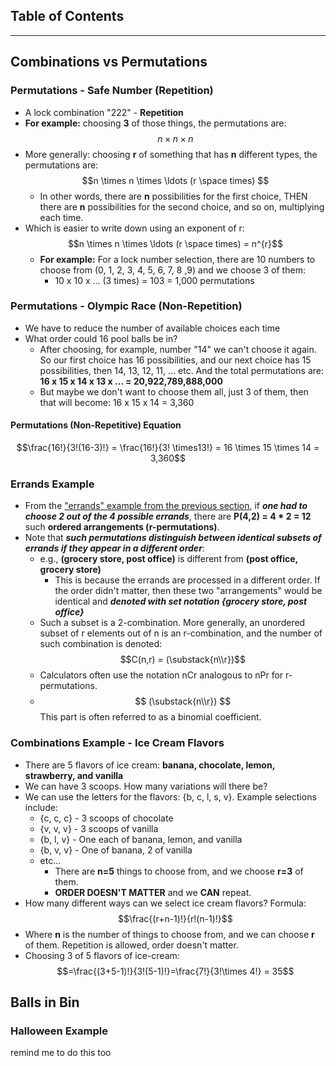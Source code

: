 ## Table of Contents
***
## Combinations vs Permutations
### Permutations - Safe Number (Repetition)
- A lock combination "222" - **Repetition**
- **For example:** choosing **3** of those things, the permutations are: $$n\times n\times n$$
- More generally: choosing **r** of something that has **n** different types, the permutations are: $$n \times n \times \ldots (r \space times) $$
	- In other words, there are **n** possibilities for the first choice, THEN there are **n** possibilities for the second choice, and so on, multiplying each time.
- Which is easier to write down using an exponent of r: $$n \times n \times \ldots (r \space times) = n^{r}$$
	- **For example:** For a lock number selection, there are 10 numbers to choose from (0, 1, 2, 3, 4, 5, 6, 7, 8 ,9) and we choose 3 of them:
		- 10 x 10 x ... (3 times) = 103 = 1,000 permutations
### Permutations - Olympic Race (Non-Repetition)
- We have to reduce the number of available choices each time
- What order could 16 pool balls be in?
	- After choosing, for example, number "14" we can't choose it again. So our first choice has 16 possibilities, and our next choice has 15 possibilities, then 14, 13, 12, 11, ... etc. And the total permutations are: **16 x 15 x 14 x 13 x ... = 20,922,789,888,000**
	- But maybe we don't want to choose them all, just 3 of them, then that will become: 16 x 15 x 14 = 3,360
#### Permutations (Non-Repetitive) Equation
$$\frac{16!}{3!(16-3)!} = \frac{16!}{3! \times13!} = 16 \times 15 \times 14 = 3,360$$
### Errands Example
- From the ["errands" example from the previous section](../Week%204%20-%20Unit%204%20-%20Counting/Chapter%208%20(Part%201)%20Examples.md#Permutation-Example---Errands), if ***one had to choose 2 out of the 4 possible errands***, there are **P(4,2) = 4 * 2 = 12** such **ordered arrangements (r-permutations)**.
- Note that ***such permutations distinguish between identical subsets of errands if they appear in a different order***:
	- e.g., **(grocery store, post office)** is different from **(post office, grocery store)**
		- This is because the errands are processed in a different order. If the order didn't matter, then these two "arrangements" would be identical and ***denoted with set notation {grocery store, post office}***
	- Such a subset is a 2-combination. More generally, an unordered subset of r elements out of n is an r-combination, and the number of such combination is denoted: $$C(n,r) = (\substack{n\\r})$$
	- Calculators often use the notation nCr analogous to nPr for r-permutations.
	- $$ (\substack{n\\r}) $$ This part is often referred to as a binomial coefficient.

### Combinations Example - Ice Cream Flavors
- There are 5 flavors of ice cream: **banana, chocolate, lemon, strawberry, and vanilla**
- We can have 3 scoops. How many variations will there be?
- We can use the letters for the flavors: {b, c, l, s, v}. Example selections include:
	- {c, c, c} - 3 scoops of chocolate
	- {v, v, v} - 3 scoops of vanilla
	- {b, l, v} - One each of banana, lemon, and vanilla
	- {b, v, v} - One of banana, 2 of vanilla
	- etc...
		- There are **n=5** things to choose from, and we choose **r=3** of them.
		- **ORDER DOESN'T MATTER** and we **CAN** repeat.
- How many different ways can we select ice cream flavors?
Formula: $$\frac{(r+n-1)!}{r!(n-1)!}$$
- Where **n** is the number of things to choose from, and we can choose **r** of them. Repetition is allowed, order doesn't matter.
- Choosing 3 of 5 flavors of ice-cream:
$$=\frac{(3+5-1)!}{3!(5-1)!}=\frac{7!}{3!\times 4!} = 35$$
## Balls in Bin
### Halloween Example
remind me to do this too
